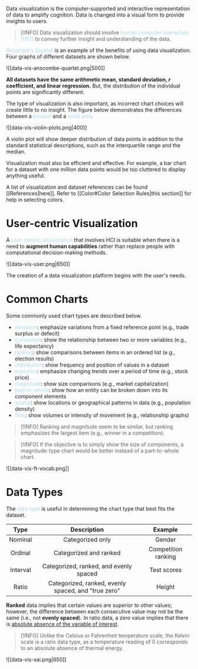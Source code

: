 Data visualization is the computer-supported and interactive representation of data to amplify cognition. Data is changed into a visual form to provide insights to users.

> [!INFO]
> Data visualization should involve <span style = "color:lightblue">human computer interaction (HCI)</span> to convey further insight and understanding of the data.

<span style = "color:lightblue">Ansombe's Quartet</span> is an example of the benefits of using data visualization. Four graphs of different datasets are shown below.

![[data-vis-anscombe-quartet.png|500]]

**All datasets have the same arithmetic mean, standard deviation, $r$ coefficient, and linear regression.** But, the distribution of the individual points are significantly different.

The type of visualization is also important, as incorrect chart choices will create little to no insight. The figure below demonstrates the differences between a <span style = "color:lightblue">boxplot</span> and a <span style = "color:lightblue">violin plot</span>.

![[data-vis-violin-plots.png|400]]

A violin plot will show deeper distribution of data points in addition to the standard statistical descriptions, such as the interquartile range and the median.

Visualization must also be efficient and effective. For example, a bar chart for a dataset with one million data points would be too cluttered to display anything useful.

A list of visualization and dataset references can be found [[References|here]]. Refer to [[Color#Color Selection Rules|this section]] for help in selecting colors.

# User-centric Visualization
A <span style = "color:lightblue">user-centric visualization</span> that involves HCI is suitable when there is a need to **augment human capabilities** rather than replace people with computational decision-making methods.

![[data-vis-user.png|650]]

The creation of a data visualization platform begins with the user's needs.

# Common Charts

Some commonly used chart types are described below.
- <span style = "color:lightblue">deviation</span>: emphasize variations from a fixed reference point (e.g., trade surplus or defecit)
- <span style = "color:lightblue">correlation</span>: show the relationship between two or more variables (e.g., life expectancy)
- <span style = "color:lightblue">ranking</span>: show comparisons between items in an ordered list (e.g., election results)
- <span style = "color:lightblue">distribution</span>: show frequency and position of values in a dataset
- <span style = "color:lightblue">evolution</span>: emphasize changing trends over a period of time (e.g., stock price)
- <span style = "color:lightblue">magnitude</span>: show size comparisons (e.g., market capitalization)
- <span style = "color:lightblue">part-to-whole</span>: show how an entity can be broken down into its component elements
- <span style = "color:lightblue">spatial</span>: show locations or geographical patterns in data (e.g., population density)
- <span style = "color:lightblue">flow</span>: show volumes or intensity of movement (e.g., relationship graphs)

> [!INFO]
> Ranking and magnitude seem to be similar, but ranking emphasizes the largest item (e.g., winner in a competition).

> [!INFO]
> If the objective is to simply show the size of components, a magnitude-type chart would be better instead of a part-to-whole chart.

![[data-vis-ft-vocab.png]]

# Data Types
The <span style = "color:lightblue">data type</span> is useful in determining the chart type that best fits the dataset.

|   Type   |                     Description                     |           Example           |
|:--------:|:---------------------------------------------------:|:---------------------------:|
| Nominal  |                  Categorized only                   |           Gender            |
| Ordinal  |               Categorized and ranked                | Competition ranking |
| Interval |       Categorized, ranked, and evenly spaced        |         Test scores         |
|  Ratio   | Categorized, ranked, evenly spaced, and "true zero" |              Height              |

**Ranked** data implies that certain values are superior to other values; however, the difference between each consecutive value may not be the same (i.e., not **evenly spaced**). In ratio data, a zero value implies that there is <u>absolute absence of the variable of interest</u>.

> [!INFO]
> Unlike the Celsius or Fahrenheit temperature scale, the Kelvin scale is a ratio data type, as a temperature reading of 0 corresponds to an absolute absence of thermal energy.

![[data-vis-xai.png|650]]

